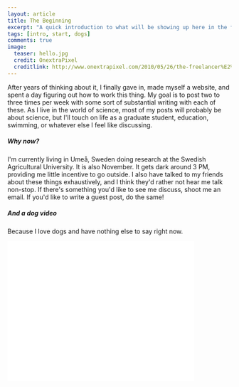 ```yaml
---
layout: article
title: The Beginning
excerpt: "A quick introduction to what will be showing up here in the future."
tags: [intro, start, dogs]
comments: true
image:
  teaser: hello.jpg
  credit: OnextraPixel
  creditlink: http://www.onextrapixel.com/2010/05/26/the-freelancer%E2%80%99s-survival-kit-how-to-continue-being-a-competitive-freelancer/
---
```


After years of thinking about it, I finally gave in, made myself a website, and spent a day figuring out how to work this thing. My goal is to post two to three times per week with some sort of substantial writing with each of these. As I live in the world of science, most of my posts will probably be about science, but I'll touch on life as a graduate student, education, swimming, or whatever else I feel like discussing.

##### Why now?

I'm currently living in Umeå, Sweden doing research at the Swedish Agricultural University. It is also November. It gets dark around 3 PM, providing me little incentive to go outside. I also have talked to my friends about these things exhaustively, and I think they'd rather not hear me talk non-stop. If there's something you'd like to see me discuss, shoot me an email. If you'd like to write a guest post, do the same!

##### And a dog video

Because I love dogs and have nothing else to say right now.


<iframe width="420" height="315" src="//www.youtube.com/embed/5iTTNRE-njM" frameborder="0" allowfullscreen></iframe>